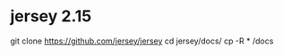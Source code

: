 # jersey 2.15

git clone https://github.com/jersey/jersey
cd jersey/docs/
cp -R * <target-url>/docs

